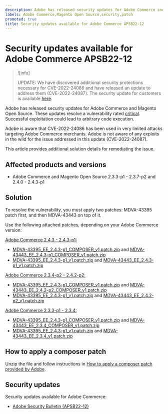 ```yaml
---
description: Adobe has released security updates for Adobe Commerce and Magento Open Source. These updates resolve a vulnerability rated [critical](https://helpx.adobe.com/security/severity-ratings.html). Successful exploitation could lead to arbitrary code execution.
labels: Adobe Commerce,Magento Open Source,security,patch
promoted: true
title: Security updates available for Adobe Commerce APSB22-12
---
```


# Security updates available for Adobe Commerce APSB22-12

>![info]
>
>UPDATE: We have discovered additional security protections necessary for CVE-2022-24086 and have released an update to address them (CVE-2022-24087). The security update for customers is available [here](https://helpx.adobe.com/security/products/magento/apsb22-12.html).


Adobe has released security updates for Adobe Commerce and Magento Open Source. These updates resolve a vulnerability rated [critical](https://helpx.adobe.com/security/severity-ratings.html). Successful exploitation could lead to arbitrary code execution.

Adobe is aware that CVE-2022-24086 has been used in very limited attacks targeting Adobe Commerce merchants.
Adobe is not aware of any exploits in the wild for the issue addressed in this update (CVE-2022-24087).

This article provides additional solution details for remediating the issue.

## Affected products and versions

* Adobe Commerce and Magento Open Source 2.3.3-p1 - 2.3.7-p2 and 2.4.0 - 2.4.3-p1

## Solution

To resolve the vulnerability, you must apply two patches: MDVA-43395 patch first, and then MDVA-43443 on top of it.

Use the following attached patches, depending on your Adobe Commerce version:

<ins>Adobe Commerce 2.4.3 - 2.4.3-p1:</ins>

* [MDVA-43395_EE_2.4.3-p1_COMPOSER_v1.patch.zip](assets/MDVA-43395_EE_2.4.3-p1_COMPOSER_v1.patch.zip) and [MDVA-43443_EE_2.4.3-p1_COMPOSER_v1.patch.zip](assets/MDVA-43443_EE_2.4.3-p1_COMPOSER_v1.patch.zip)
* [MDVA-43395_EE_2.4.3-p1_v1.patch.zip](assets/MDVA-43395_EE_2.4.3-p1_v1.patch.zip) and [MDVA-43443_EE_2.4.3-p1_v1.patch.zip](assets/MDVA-43443_EE_2.4.3-p1_v1.patch.zip)

<ins>Adobe Commerce 2.3.4-p2 - 2.4.2-p2:</ins>

* [MDVA-43395_EE_2.4.3-p1_COMPOSER_v1.patch.zip](assets/MDVA-43395_EE_2.4.3-p1_COMPOSER_v1.patch.zip) and [MDVA-43443_EE_2.4.2-p2_COMPOSER_v1.patch.zip](assets/MDVA-43443_EE_2.4.2-p2_COMPOSER_v1.patch.zip)
* [MDVA-43395_EE_2.4.3-p1_v1.patch.zip](assets/MDVA-43395_EE_2.4.3-p1_v1.patch.zip) and [MDVA-43443_EE_2.4.2-p2_v1.patch.zip](assets/MDVA-43443_EE_2.4.2-p2_v1.patch.zip)

<ins>Adobe Commerce 2.3.3-p1 - 2.3.4:</ins>

* [MDVA-43395_EE_2.4.3-p1_COMPOSER_v1.patch.zip](assets/MDVA-43395_EE_2.4.3-p1_COMPOSER_v1.patch.zip) and [MDVA-43443_EE_2.3.4_COMPOSER_v1.patch.zip](assets/MDVA-43443_EE_2.3.4_COMPOSER_v1.patch.zip)
* [MDVA-43395_EE_2.4.3-p1_v1.patch.zip](assets/MDVA-43395_EE_2.4.3-p1_v1.patch.zip) and [MDVA-43443_EE_2.3.4_v1.patch.zip](assets/MDVA-43443_EE_2.3.4_v1.patch.zip)

## How to apply a composer patch

Unzip the file and follow instructions in [How to apply a composer patch provided by Adobe](https://support.magento.com/hc/en-us/articles/360028367731).

## Security updates

Security updates available for Adobe Commerce:

* [Adobe Security Bulletin (APSB22-12)](https://helpx.adobe.com/security/products/magento/apsb22-12.html)